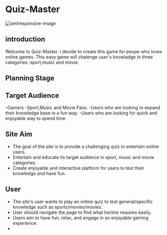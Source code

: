 # **Quiz-Master**

![amIresponsive-image](./assets/images/amiresponsive)

## introduction

Welcome to Quiz-Master. I decide to create this game for peope who loves online games. This easy  game will chalenge user's knowladge in three categories :sport,music and movie.

## Planning Stage

## Target Audience

-Gamers
-Sport,Music and Movie Fans.
-Users who  are looking to expand their knowledge base in a fun way.
-Users who are looking for quick and enjoyable way to spend time.

## Site Aim

- The goal of the site is to provide a challenging quiz to entertain online users.
- Entertain and educate its target audience in sport, music and movie categories.
- Create enjoyable and interactive platform for users to test their knowledge and have fun.

## User

- The site's user wants to play an online quiz to test general/specific knowledge such as sports/movies/movies.
- User should  navigate the page to find what he/she requires easily.
- Users aim to have fun, relax, and engage in an enjoyable gaming experience.
-  
